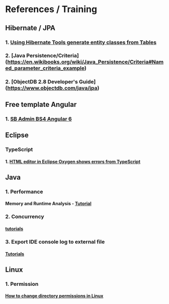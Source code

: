 # References / Training

## Hibernate / JPA

### 1. [Using Hibernate Tools generate entity classes from Tables](https://o7planning.org/en/10125/using-hibernate-tools-generate-entity-classes-from-tables)
### 2. [Java Persistence/Criteria] (https://en.wikibooks.org/wiki/Java_Persistence/Criteria#Named_parameter_criteria_example)
### 2. [ObjectDB 2.8 Developer's Guide] (https://www.objectdb.com/java/jpa)

## Free template Angular

### 1. [SB Admin BS4 Angular 6](https://github.com/start-angular/SB-Admin-BS4-Angular-6)

## Eclipse
### TypeScript
#### 1. [HTML editor in Eclipse Oxygen shows errors from TypeScript](https://stackoverflow.com/questions/45631630/angular2-eclipse-html-editor-in-eclipse-oxygen-shows-errors-from-typescript)

## Java 
### 1. Performance
#### Memory and Runtime Analysis - [Tutorial](http://www.vogella.com/tutorials/JavaPerformance/article.html)

### 2. Concurrency
#### [tutorials](http://tutorials.jenkov.com/java-concurrency/same-threading.html)

### 3. Export IDE console log to external file
#### [Tutorials](https://developers.perfectomobile.com/display/TT/Export+IDE+console+log+to+external+file)

## Linux
### 1. Permission
#### [How to change directory permissions in Linux](https://www.pluralsight.com/blog/it-ops/linux-file-permissions)